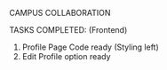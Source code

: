 CAMPUS COLLABORATION

TASKS COMPLETED:
(Frontend)
1. Profile Page Code ready (Styling left)
2. Edit Profile option ready
   
